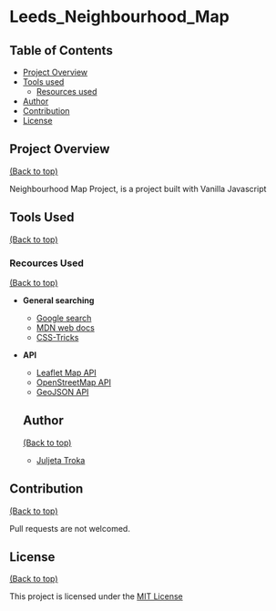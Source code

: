 # Leeds_Neighbourhood_Map

## Table of Contents

- [Project Overview](#project-overview)
- [Tools used](#tools-used)
     - [Resources used](#resources-used)
- [Author](#author)
- [Contribution](#contribution)
- [License](#license)


## Project Overview

[(Back to top)](#table-of-contents)

Neighbourhood Map Project, is a project built with Vanilla Javascript 

## Tools Used

[(Back to top)](#table-of-contents)

### Recources Used

[(Back to top)](#table-of-contents)

- **General searching**
  - [Google search](https://www.google.com/)
  - [MDN web docs](https://developer.mozilla.org/en-US/)
  - [CSS-Tricks](https://css-tricks.com/)

- **API**
  - [Leaflet Map API](https://leafletjs.com/examples/quick-start/)
  - [OpenStreetMap API](https://www.openstreetmap.org/#map=13/53.7947/-1.5325)
  - [GeoJSON API](https://geojson.io/#map=10.71/53.8252/-1.4632)

  ## Author 

  [(Back to top)](#table-of-contents)

  - [Juljeta Troka](https://www.linkedin.com/in/juljetatroka/)


## Contribution 

[(Back to top)](#table-of-contents)

Pull requests are not welcomed.

## License 

[(Back to top)](#table-of-contents)

This project is licensed under the [MIT License](/LICENSE)